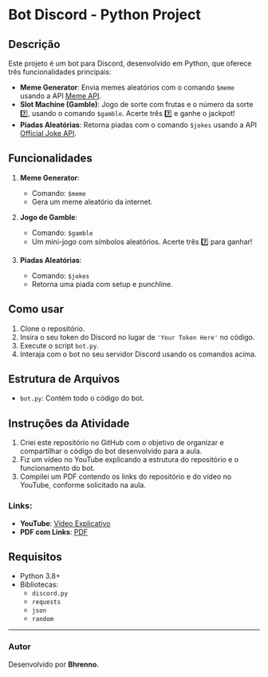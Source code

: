 # Bot Discord - Python Project

## Descrição

Este projeto é um bot para Discord, desenvolvido em Python, que oferece três funcionalidades principais:

- **Meme Generator**: Envia memes aleatórios com o comando `$meme` usando a API [Meme API](https://meme-api.com).
- **Slot Machine (Gamble)**: Jogo de sorte com frutas e o número da sorte 7️⃣, usando o comando `$gamble`. Acerte três 7️⃣ e ganhe o jackpot!
- **Piadas Aleatórias**: Retorna piadas com o comando `$jokes` usando a API [Official Joke API](https://official-joke-api.appspot.com).

## Funcionalidades

1. **Meme Generator**:
   - Comando: `$meme`
   - Gera um meme aleatório da internet.

2. **Jogo de Gamble**:
   - Comando: `$gamble`
   - Um mini-jogo com símbolos aleatórios. Acerte três 7️⃣ para ganhar!

3. **Piadas Aleatórias**:
   - Comando: `$jokes`
   - Retorna uma piada com setup e punchline.

## Como usar

1. Clone o repositório.
2. Insira o seu token do Discord no lugar de `'Your Token Here'` no código.
3. Execute o script `bot.py`.
4. Interaja com o bot no seu servidor Discord usando os comandos acima.

## Estrutura de Arquivos

- `bot.py`: Contém todo o código do bot.

## Instruções da Atividade

1. Criei este repositório no GitHub com o objetivo de organizar e compartilhar o código do bot desenvolvido para a aula.
2. Fiz um vídeo no YouTube explicando a estrutura do repositório e o funcionamento do bot.
3. Compilei um PDF contendo os links do repositório e do vídeo no YouTube, conforme solicitado na aula.

### Links:

- **YouTube**: [Vídeo Explicativo](#)
- **PDF com Links**: [PDF](#)

## Requisitos

- Python 3.8+
- Bibliotecas:
  - `discord.py`
  - `requests`
  - `json`
  - `random`

---

### Autor

Desenvolvido por **Bhrenno**.
